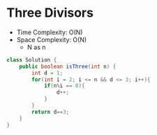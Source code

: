 # Three Divisors

- Time Complexity: O(N)
- Space Complexity: O(N)
  - N as n

```java
class Solution {
    public boolean isThree(int n) {
        int d = 1;
        for(int i = 2; i <= n && d <= 3; i++){
            if(n%i == 0){
                d++;
            }
        }
        return d==3;
    }
}
```
